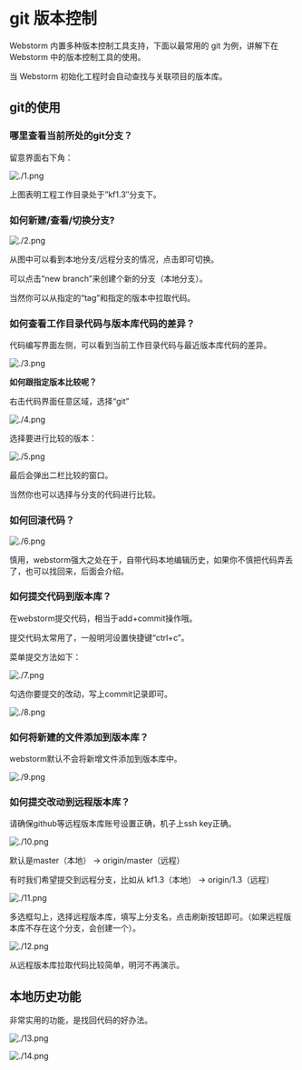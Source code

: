 # git 版本控制

Webstorm 内置多种版本控制工具支持，下面以最常用的 git 为例，讲解下在 Webstorm 中的版本控制工具的使用。

当 Webstorm 初始化工程时会自动查找与关联项目的版本库。

## git的使用

### 哪里查看当前所处的git分支？

留意界面右下角：

![./1.png](./1.png)

上图表明工程工作目录处于”kf1.3″分支下。

### 如何新建/查看/切换分支?

![./2.png](./2.png)

从图中可以看到本地分支/远程分支的情况，点击即可切换。

可以点击“new branch”来创建个新的分支（本地分支）。

当然你可以从指定的“tag”和指定的版本中拉取代码。

### 如何查看工作目录代码与版本库代码的差异？

代码编写界面左侧，可以看到当前工作目录代码与最近版本库代码的差异。

![./3.png](./3.png)


**如何跟指定版本比较呢？**

右击代码界面任意区域，选择“git”

![./4.png](./4.png)


选择要进行比较的版本：

![./5.png](./5.png)


最后会弹出二栏比较的窗口。

当然你也可以选择与分支的代码进行比较。

### 如何回滚代码？

![./6.png](./6.png)

慎用，webstorm强大之处在于，自带代码本地编辑历史，如果你不慎把代码弄丢了，也可以找回来，后面会介绍。

### 如何提交代码到版本库？

在webstorm提交代码，相当于add+commit操作哦。

提交代码太常用了，一般明河设置快捷键“ctrl+c”。

菜单提交方法如下：

![./7.png](./7.png)

勾选你要提交的改动，写上commit记录即可。

![./8.png](./8.png)

### 如何将新建的文件添加到版本库？

webstorm默认不会将新增文件添加到版本库中。

![./9.png](./9.png)

### 如何提交改动到远程版本库？

请确保github等远程版本库账号设置正确，机子上ssh key正确。

![./10.png](./10.png)

默认是master（本地） -&gt; origin/master（远程）

有时我们希望提交到远程分支，比如从 kf1.3（本地） -&gt; origin/1.3（远程）

![./11.png](./11.png)

多选框勾上，选择远程版本库，填写上分支名，点击刷新按钮即可。（如果远程版本库不存在这个分支，会创建一个）。

![./12.png](./12.png)

从远程版本库拉取代码比较简单，明河不再演示。

## 本地历史功能

非常实用的功能，是找回代码的好办法。

![./13.png](./13.png)

![./14.png](./14.png)